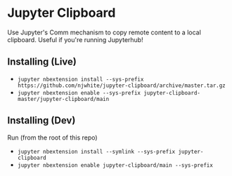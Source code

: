 # Jupyter Clipboard

Use Jupyter's Comm mechanism to copy remote content to a local clipboard. Useful if you're running Jupyterhub!


## Installing (Live)

- `jupyter nbextension install --sys-prefix https://github.com/njwhite/jupyter-clipboard/archive/master.tar.gz`
- `jupyter nbextension enable --sys-prefix jupyter-clipboard-master/jupyter-clipboard/main`

## Installing (Dev)

Run (from the root of this repo)

- `jupyter nbextension install --symlink --sys-prefix jupyter-clipboard`
- `jupyter nbextension enable jupyter-clipboard/main --sys-prefix`

